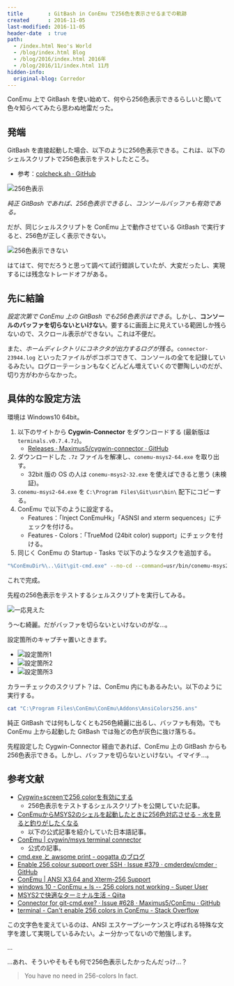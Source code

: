 ```yaml
---
title        : GitBash in ConEmu で256色を表示させるまでの軌跡
created      : 2016-11-05
last-modified: 2016-11-05
header-date  : true
path:
  - /index.html Neo's World
  - /blog/index.html Blog
  - /blog/2016/index.html 2016年
  - /blog/2016/11/index.html 11月
hidden-info:
  original-blog: Corredor
---
```


ConEmu 上で GitBash を使い始めて、何やら256色表示できるらしいと聞いて色々知らべてみたら思わぬ地雷だった。

## 発端

GitBash を直接起動した場合、以下のように256色表示できる。これは、以下のシェルスクリプトで256色表示をテストしたところ。

- 参考：[colcheck.sh · GitHub](https://gist.github.com/rcmdnk/6457780#file-colcheck-sh)

![256色表示](05-01-01.png)

_純正 GitBash であれば、256色表示できるし、コンソールバッファも有効である。_

だが、同じシェルスクリプトを ConEmu 上で動作させている GitBash で実行すると、256色が正しく表示できない。

![256色表示できない](05-01-02.png)

はてはて、何でだろうと思って調べて試行錯誤していたが、大変だったし、実現するには残念なトレードオフがある。

## 先に結論

_設定次第で ConEmu 上の GitBash でも256色表示はできる_。しかし、__コンソールのバッファを切らないといけない__。要するに画面上に見えている範囲しか残らないので、スクロール表示ができない。これは不便だ。

また、_ホームディレクトリにコネクタが出力するログが残る_。`connector-23944.log` といったファイルがボコボコできて、コンソールの全てを記録しているみたい。ログローテーションもなくどんどん増えていくので鬱陶しいのだが、切り方がわからなかった。

## 具体的な設定方法

環境は Windows10 64bit。

1. 以下のサイトから __Cygwin-Connector__ をダウンロードする (最新版は `terminals.v0.7.4.7z`)。
    - [Releases · Maximus5/cygwin-connector · GitHub](https://github.com/Maximus5/cygwin-connector/releases)
2. ダウンロードした `.7z` ファイルを解凍し、`conemu-msys2-64.exe` を取り出す。
    - 32bit 版の OS の人は `conemu-msys2-32.exe` を使えばできると思う (未検証)。
3. `conemu-msys2-64.exe` を `C:\Program Files\Git\usr\bin\` 配下にコピーする。
4. ConEmu で以下のように設定する。
    - Features：「Inject ConEmuHk」「ASNSI and xterm sequences」にチェックを付ける。
    - Features - Colors：「TrueMod (24bit color) support」にチェックを付ける。
5. 同じく ConEmu の Startup - Tasks で以下のようなタスクを追加する。

```bash
"%ConEmuDir%\..\Git\git-cmd.exe" --no-cd --command=usr/bin/conemu-msys2-64.exe -l -cur_console:h0
```

これで完成。

先程の256色表示をテストするシェルスクリプトを実行してみる。

![一応見えた](05-01-06.png)

う～む綺麗。だがバッファを切らないといけないのがな…。

設定箇所のキャプチャ置いときます。

- ![設定箇所1](05-01-03.png)
- ![設定箇所2](05-01-04.png)
- ![設定箇所3](05-01-05.png)

カラーチェックのスクリプト？は、ConEmu 内にもあるみたい。以下のように実行する。

```bash
cat "C:\Program Files\ConEmu\ConEmu\Addons\AnsiColors256.ans"
```

純正 GitBash では何もしなくとも256色綺麗に出るし、バッファも有効。でも ConEmu 上から起動した GitBash では殆どの色が灰色に抜け落ちる。

先程設定した Cygwin-Connector 経由であれば、ConEmu 上の GitBash からも256色表示できる。しかし、バッファを切らないといけない。イマイチ…。

## 参考文献

- [Cygwin+screenで256 colorを有効にする](http://rcmdnk.github.io/blog/2013/09/05/computer-cygwin-putty-vim/)
  - 256色表示をテストするシェルスクリプトを公開していた記事。
- [ConEmuからMSYS2のシェルを起動したときに256色対応させる - 水を見ると釣りがしたくなる](http://e8l.hatenablog.com/entry/2016/03/24/161206)
  - 以下の公式記事を紹介していた日本語記事。
- [ConEmu | cygwin/msys terminal connector](http://conemu.github.io/en/CygwinMsysConnector.html)
  - 公式の記事。
- [cmd.exe と awsome print - oogatta のブログ](http://oogatta.hatenadiary.jp/entry/2014/04/05/111408)
- [Enable 256 colour support over SSH · Issue #379 · cmderdev/cmder · GitHub](https://github.com/cmderdev/cmder/issues/379)
- [ConEmu | ANSI X3.64 and Xterm-256 Support](http://conemu.github.io/en/AnsiEscapeCodes.html#Xterm_256_color_map)
- [windows 10 - ConEmu + ls -- 256 colors not working - Super User](http://superuser.com/questions/1030047/conemu-ls-256-colors-not-working)
- [MSYS2で快適なターミナル生活 - Qiita](http://qiita.com/Ted-HM/items/4f2feb9fdacb6c72083c)
- [Connector for git-cmd.exe? · Issue #628 · Maximus5/ConEmu · GitHub](https://github.com/Maximus5/ConEmu/issues/628)
- [terminal - Can't enable 256 colors in ConEmu - Stack Overflow](http://stackoverflow.com/questions/12913392/cant-enable-256-colors-in-conemu)

この文字色を変えているのは、ANSI エスケープシーケンスと呼ばれる特殊な文字を渡して実現しているみたい。よー分かってないので勉強します。

…

…あれ、そういやそもそも何で256色表示したかったんだっけ…？

> You have no need in 256-colors In fact.
